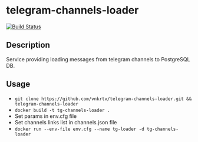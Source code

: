 # telegram-channels-loader
[![Build Status](https://travis-ci.com/vnkrtv/telegram-channels-loader.svg?branch=main)](https://travis-ci.com/vnkrtv/telegram-channels-loader)
## Description

Service providing loading messages from telegram channels to PostgreSQL DB.

## Usage  

- ```git clone https://github.com/vnkrtv/telegram-channels-loader.git && telegram-channels-loader```
- ```docker build -t tg-channels-loader .```
- Set params in env.cfg file
- Set channels links list in channels.json file  
- ```docker run --env-file env.cfg --name tg-loader -d tg-channels-loader```
